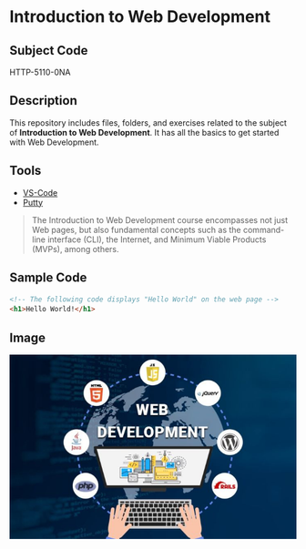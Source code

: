 # Introduction to Web Development

## Subject Code

HTTP-5110-0NA

## Description

This repository includes files, folders, and exercises related to the subject of **Introduction to Web Development**. It has all the basics to get started with Web Development.

## Tools

- [VS-Code](https://code.visualstudio.com/)
- [Putty](https://www.putty.org/)

> The Introduction to Web Development course encompasses not just Web pages, but also fundamental concepts such as the command-line interface (CLI), the Internet, and Minimum Viable Products (MVPs), among others.

## Sample Code

```HTML
<!-- The following code displays "Hello World" on the web page -->
<h1>Hello World!</h1>
```

## Image
![Web-Development](./images/Web-Development-img.jpg)
